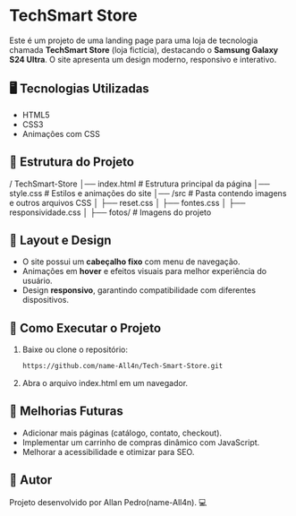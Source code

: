 # TechSmart Store

Este é um projeto de uma landing page para uma loja de tecnologia chamada **TechSmart Store** (loja fictícia), destacando o **Samsung Galaxy S24 Ultra**. O site apresenta um design moderno, responsivo e interativo.

## 🖥️ Tecnologias Utilizadas

- HTML5
- CSS3
- Animações com CSS

## 📂 Estrutura do Projeto
/ TechSmart-Store │── index.html # Estrutura principal da página │── style.css # Estilos e animações do site │── /src # Pasta contendo imagens e outros arquivos CSS │ ├── reset.css │ ├── fontes.css │ ├── responsividade.css │ ├── fotos/ # Imagens do projeto

## 🎨 Layout e Design

- O site possui um **cabeçalho fixo** com menu de navegação.
- Animações em **hover** e efeitos visuais para melhor experiência do usuário.
- Design **responsivo**, garantindo compatibilidade com diferentes dispositivos.

## 🚀 Como Executar o Projeto

1. Baixe ou clone o repositório:
   ```bash
   https://github.com/name-All4n/Tech-Smart-Store.git

2. Abra o arquivo index.html em um navegador.

## 📌 Melhorias Futuras

- Adicionar mais páginas (catálogo, contato, checkout).
- Implementar um carrinho de compras dinâmico com JavaScript.
- Melhorar a acessibilidade e otimizar para SEO.

## 📝 Autor

Projeto desenvolvido por Allan Pedro(name-All4n). 💻
